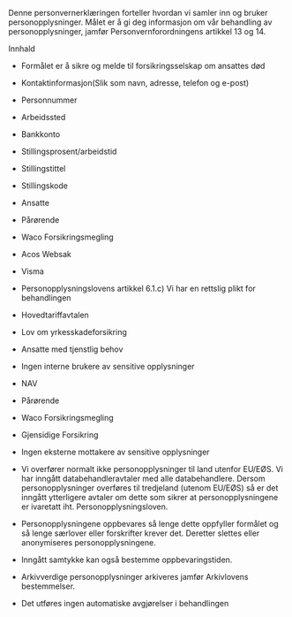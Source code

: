 <!-- title: Behandling av forsikringer ved død (ansatt) -->


  

Denne personvernerklæringen forteller hvordan vi samler inn og bruker personopplysninger. Målet er å gi deg informasjon om vår behandling av personopplysninger, jamfør Personvernforordningens artikkel 13 og 14.

  

Innhald

*   Formålet er å sikre og melde til forsikringsselskap om ansattes død  
    
*   Kontaktinformasjon(Slik som navn, adresse, telefon og e-post)  
    
*   Personnummer  
    
*   Arbeidssted  
    
*   Bankkonto  
    
*   Stillingsprosent/arbeidstid  
    
*   Stillingstittel  
    
*   Stillingskode  
    
*   Ansatte  
    
*   Pårørende  
    
*   Waco Forsikringsmegling  
    
*   Acos Websak  
    
*   Visma  
    
*   Personopplysningslovens artikkel 6.1.c) Vi har en rettslig plikt for behandlingen  
    
*   Hovedtariffavtalen  
    
*   Lov om yrkesskadeforsikring  
    
*   Ansatte med tjenstlig behov  
    
*   Ingen interne brukere av sensitive opplysninger  
    
*   NAV  
    
*   Pårørende  
    
*   Waco Forsikringsmegling  
    
*   Gjensidige Forsikring  
    
*   Ingen eksterne mottakere av sensitive opplysninger  
    
*   Vi overfører normalt ikke personopplysninger til land utenfor EU/EØS. Vi har inngått databehandleravtaler med alle databehandlere. Dersom personopplysninger overføres til tredjeland (utenom EU/EØS) så er det inngått ytterligere avtaler om dette som sikrer at personopplysningene er ivaretatt iht. Personopplysningsloven.  
    
*   Personopplysningene oppbevares så lenge dette oppfyller formålet og så lenge særlover eller forskrifter krever det. Deretter slettes eller anonymiseres personopplysningene.  
    
*   Inngått samtykke kan også bestemme oppbevaringstiden.  
    
*   Arkivverdige personopplysninger arkiveres jamfør Arkivlovens bestemmelser.  
    
*   Det utføres ingen automatiske avgjørelser i behandlingen